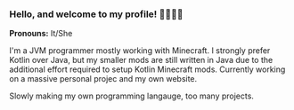 ### Hello, and welcome to my profile! 🏳️‍🌈🏳️‍⚧️

**Pronouns:** It/She

I'm a JVM programmer mostly working with Minecraft. I strongly prefer Kotlin over Java, but my smaller mods are still written in Java due to the additional effort required to setup Kotlin Minecraft mods. Currently working on a massive personal projec and my own website.

Slowly making my own programming langauge, too many projects.
